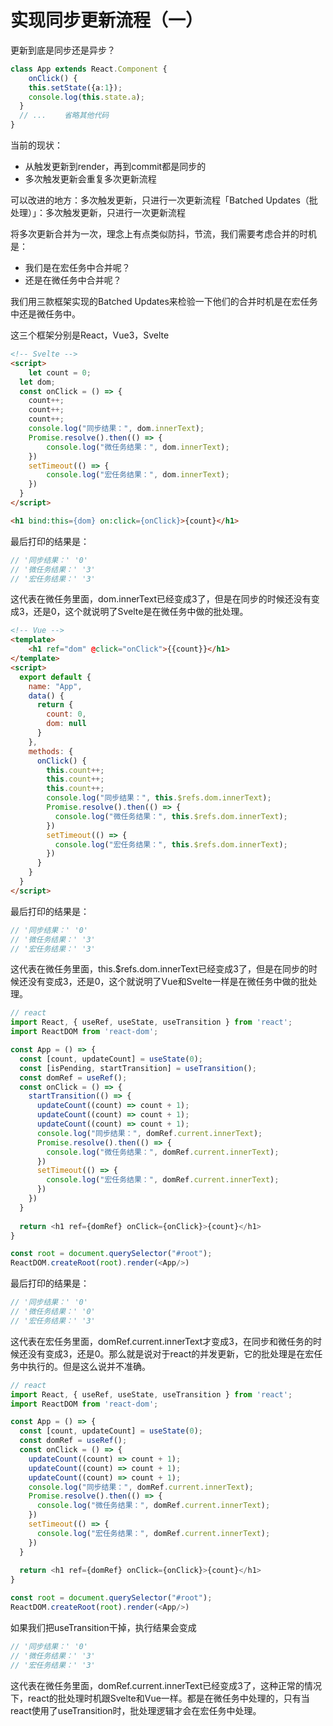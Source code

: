 # 实现同步更新流程（一）

更新到底是同步还是异步？

```typescript
class App extends React.Component {
	onClick() {
    this.setState({a:1});
    console.log(this.state.a);
  }
  // ... 	省略其他代码
}
```

当前的现状：

* 从触发更新到render，再到commit都是同步的
* 多次触发更新会重复多次更新流程

可以改进的地方：多次触发更新，只进行一次更新流程「Batched Updates（批处理）」：多次触发更新，只进行一次更新流程

将多次更新合并为一次，理念上有点类似防抖，节流，我们需要考虑合并的时机是：

* 我们是在宏任务中合并呢？
* 还是在微任务中合并呢？

我们用三款框架实现的Batched Updates来检验一下他们的合并时机是在宏任务中还是微任务中。

这三个框架分别是React，Vue3，Svelte

```html
<!-- Svelte -->
<script>
	let count = 0;
  let dom;
  const onClick = () => {
    count++;
    count++;
    count++;
    console.log("同步结果：", dom.innerText);
    Promise.resolve().then(() => {
    	console.log("微任务结果：", dom.innerText);
    })
    setTimeout(() => {
    	console.log("宏任务结果：", dom.innerText);
    })
  }
</script>

<h1 bind:this={dom} on:click={onClick}>{count}</h1>
```

最后打印的结果是：

```javascript
// '同步结果：' '0'
// '微任务结果：' '3'
// '宏任务结果：' '3'
```

这代表在微任务里面，dom.innerText已经变成3了，但是在同步的时候还没有变成3，还是0，这个就说明了Svelte是在微任务中做的批处理。

```html
<!-- Vue -->
<template>
	<h1 ref="dom" @click="onClick">{{count}}</h1>
</template>
<script>
  export default {
    name: "App",
    data() {
      return {
        count: 0,
        dom: null
      }
    },
    methods: {
      onClick() {
        this.count++;
        this.count++;
        this.count++;
        console.log("同步结果：", this.$refs.dom.innerText);
        Promise.resolve().then(() => {
          console.log("微任务结果：", this.$refs.dom.innerText);
        })
        setTimeout(() => {
          console.log("宏任务结果：", this.$refs.dom.innerText);
        })
      }
    }
  }
</script>
```

最后打印的结果是：

```javascript
// '同步结果：' '0'
// '微任务结果：' '3'
// '宏任务结果：' '3'
```

这代表在微任务里面，this.$refs.dom.innerText已经变成3了，但是在同步的时候还没有变成3，还是0，这个就说明了Vue和Svelte一样是在微任务中做的批处理。

```typescript
// react
import React, { useRef, useState, useTransition } from 'react';
import ReactDOM from 'react-dom';

const App = () => {
  const [count, updateCount] = useState(0);
  const [isPending, startTransition] = useTransition();
  const domRef = useRef();
  const onClick = () => {
    startTransition(() => {
      updateCount((count) => count + 1);
      updateCount((count) => count + 1);
      updateCount((count) => count + 1);
      console.log("同步结果：", domRef.current.innerText);
      Promise.resolve().then(() => {
        console.log("微任务结果：", domRef.current.innerText);
      })
      setTimeout(() => {
        console.log("宏任务结果：", domRef.current.innerText);
      })
    })
  }
  
  return <h1 ref={domRef} onClick={onClick}>{count}</h1>
}

const root = document.querySelector("#root");
ReactDOM.createRoot(root).render(<App/>)
```

最后打印的结果是：

```javascript
// '同步结果：' '0'
// '微任务结果：' '0'
// '宏任务结果：' '3'
```

这代表在宏任务里面，domRef.current.innerText才变成3，在同步和微任务的时候还没有变成3，还是0。那么就是说对于react的并发更新，它的批处理是在宏任务中执行的。但是这么说并不准确。

```typescript
// react
import React, { useRef, useState, useTransition } from 'react';
import ReactDOM from 'react-dom';

const App = () => {
  const [count, updateCount] = useState(0);
  const domRef = useRef();
  const onClick = () => {
    updateCount((count) => count + 1);
    updateCount((count) => count + 1);
    updateCount((count) => count + 1);
    console.log("同步结果：", domRef.current.innerText);
    Promise.resolve().then(() => {
      console.log("微任务结果：", domRef.current.innerText);
    })
    setTimeout(() => {
      console.log("宏任务结果：", domRef.current.innerText);
    })
  }
  
  return <h1 ref={domRef} onClick={onClick}>{count}</h1>
}

const root = document.querySelector("#root");
ReactDOM.createRoot(root).render(<App/>)
```

如果我们把useTransition干掉，执行结果会变成

```javascript
// '同步结果：' '0'
// '微任务结果：' '3'
// '宏任务结果：' '3'
```

这代表在微任务里面，domRef.current.innerText已经变成3了，这种正常的情况下，react的批处理时机跟Svelte和Vue一样。都是在微任务中处理的，只有当react使用了useTransition时，批处理逻辑才会在宏任务中处理。